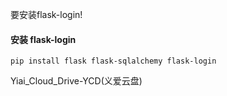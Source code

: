 要安装flask-login!


#### 安装 flask-login

```shell
pip install flask flask-sqlalchemy flask-login
```

Yiai_Cloud_Drive-YCD(义爱云盘)
